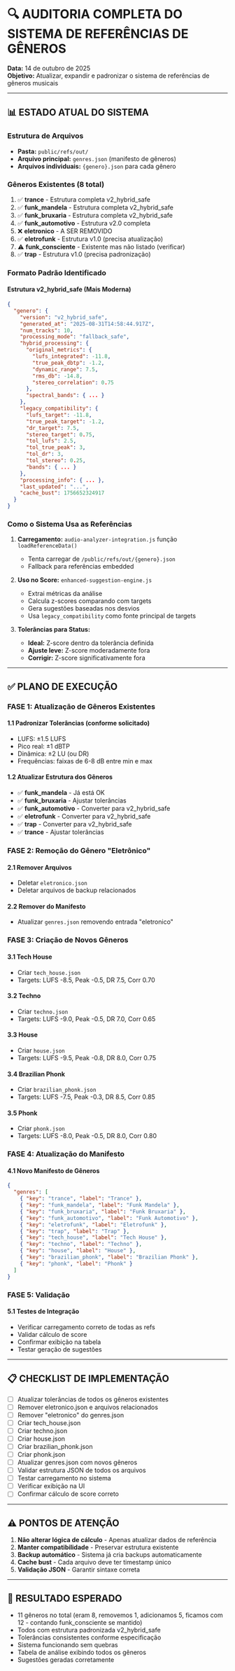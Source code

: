 # 🔍 AUDITORIA COMPLETA DO SISTEMA DE REFERÊNCIAS DE GÊNEROS

**Data:** 14 de outubro de 2025  
**Objetivo:** Atualizar, expandir e padronizar o sistema de referências de gêneros musicais

---

## 📊 ESTADO ATUAL DO SISTEMA

### Estrutura de Arquivos
- **Pasta:** `public/refs/out/`
- **Arquivo principal:** `genres.json` (manifesto de gêneros)
- **Arquivos individuais:** `{genero}.json` para cada gênero

### Gêneros Existentes (8 total)
1. ✅ **trance** - Estrutura completa v2_hybrid_safe
2. ✅ **funk_mandela** - Estrutura completa v2_hybrid_safe
3. ✅ **funk_bruxaria** - Estrutura completa v2_hybrid_safe
4. ✅ **funk_automotivo** - Estrutura v2.0 completa
5. ❌ **eletronico** - A SER REMOVIDO
6. ✅ **eletrofunk** - Estrutura v1.0 (precisa atualização)
7. ⚠️ **funk_consciente** - Existente mas não listado (verificar)
8. ✅ **trap** - Estrutura v1.0 (precisa padronização)

### Formato Padrão Identificado

#### Estrutura v2_hybrid_safe (Mais Moderna)
```json
{
  "genero": {
    "version": "v2_hybrid_safe",
    "generated_at": "2025-08-31T14:58:44.917Z",
    "num_tracks": 10,
    "processing_mode": "fallback_safe",
    "hybrid_processing": {
      "original_metrics": {
        "lufs_integrated": -11.8,
        "true_peak_dbtp": -1.2,
        "dynamic_range": 7.5,
        "rms_db": -14.8,
        "stereo_correlation": 0.75
      },
      "spectral_bands": { ... }
    },
    "legacy_compatibility": {
      "lufs_target": -11.8,
      "true_peak_target": -1.2,
      "dr_target": 7.5,
      "stereo_target": 0.75,
      "tol_lufs": 2.5,
      "tol_true_peak": 3,
      "tol_dr": 3,
      "tol_stereo": 0.25,
      "bands": { ... }
    },
    "processing_info": { ... },
    "last_updated": "...",
    "cache_bust": 1756652324917
  }
}
```

### Como o Sistema Usa as Referências

1. **Carregamento:** `audio-analyzer-integration.js` função `loadReferenceData()`
   - Tenta carregar de `/public/refs/out/{genero}.json`
   - Fallback para referências embedded
   
2. **Uso no Score:** `enhanced-suggestion-engine.js`
   - Extrai métricas da análise
   - Calcula z-scores comparando com targets
   - Gera sugestões baseadas nos desvios
   - Usa `legacy_compatibility` como fonte principal de targets

3. **Tolerâncias para Status:**
   - **Ideal:** Z-score dentro da tolerância definida
   - **Ajuste leve:** Z-score moderadamente fora
   - **Corrigir:** Z-score significativamente fora

---

## ✅ PLANO DE EXECUÇÃO

### FASE 1: Atualização de Gêneros Existentes

#### 1.1 Padronizar Tolerâncias (conforme solicitado)
- LUFS: ±1.5 LUFS
- Pico real: ±1 dBTP
- Dinâmica: ±2 LU (ou DR)
- Frequências: faixas de 6-8 dB entre min e max

#### 1.2 Atualizar Estrutura dos Gêneros
- ✅ **funk_mandela** - Já está OK
- ✅ **funk_bruxaria** - Ajustar tolerâncias
- ✅ **funk_automotivo** - Converter para v2_hybrid_safe
- ✅ **eletrofunk** - Converter para v2_hybrid_safe
- ✅ **trap** - Converter para v2_hybrid_safe
- ✅ **trance** - Ajustar tolerâncias

### FASE 2: Remoção do Gênero "Eletrônico"

#### 2.1 Remover Arquivos
- Deletar `eletronico.json`
- Deletar arquivos de backup relacionados

#### 2.2 Remover do Manifesto
- Atualizar `genres.json` removendo entrada "eletronico"

### FASE 3: Criação de Novos Gêneros

#### 3.1 Tech House
- Criar `tech_house.json`
- Targets: LUFS -8.5, Peak -0.5, DR 7.5, Corr 0.70

#### 3.2 Techno
- Criar `techno.json`
- Targets: LUFS -9.0, Peak -0.5, DR 7.0, Corr 0.65

#### 3.3 House
- Criar `house.json`
- Targets: LUFS -9.5, Peak -0.8, DR 8.0, Corr 0.75

#### 3.4 Brazilian Phonk
- Criar `brazilian_phonk.json`
- Targets: LUFS -7.5, Peak -0.3, DR 8.5, Corr 0.85

#### 3.5 Phonk
- Criar `phonk.json`
- Targets: LUFS -8.0, Peak -0.5, DR 8.0, Corr 0.80

### FASE 4: Atualização do Manifesto

#### 4.1 Novo Manifesto de Gêneros
```json
{
  "genres": [
    { "key": "trance", "label": "Trance" },
    { "key": "funk_mandela", "label": "Funk Mandela" },
    { "key": "funk_bruxaria", "label": "Funk Bruxaria" },
    { "key": "funk_automotivo", "label": "Funk Automotivo" },
    { "key": "eletrofunk", "label": "Eletrofunk" },
    { "key": "trap", "label": "Trap" },
    { "key": "tech_house", "label": "Tech House" },
    { "key": "techno", "label": "Techno" },
    { "key": "house", "label": "House" },
    { "key": "brazilian_phonk", "label": "Brazilian Phonk" },
    { "key": "phonk", "label": "Phonk" }
  ]
}
```

### FASE 5: Validação

#### 5.1 Testes de Integração
- Verificar carregamento correto de todas as refs
- Validar cálculo de score
- Confirmar exibição na tabela
- Testar geração de sugestões

---

## 📋 CHECKLIST DE IMPLEMENTAÇÃO

- [ ] Atualizar tolerâncias de todos os gêneros existentes
- [ ] Remover eletronico.json e arquivos relacionados
- [ ] Remover "eletronico" do genres.json
- [ ] Criar tech_house.json
- [ ] Criar techno.json
- [ ] Criar house.json
- [ ] Criar brazilian_phonk.json
- [ ] Criar phonk.json
- [ ] Atualizar genres.json com novos gêneros
- [ ] Validar estrutura JSON de todos os arquivos
- [ ] Testar carregamento no sistema
- [ ] Verificar exibição na UI
- [ ] Confirmar cálculo de score correto

---

## ⚠️ PONTOS DE ATENÇÃO

1. **Não alterar lógica de cálculo** - Apenas atualizar dados de referência
2. **Manter compatibilidade** - Preservar estrutura existente
3. **Backup automático** - Sistema já cria backups automaticamente
4. **Cache bust** - Cada arquivo deve ter timestamp único
5. **Validação JSON** - Garantir sintaxe correta

---

## 🎯 RESULTADO ESPERADO

- 11 gêneros no total (eram 8, removemos 1, adicionamos 5, ficamos com 12 - contando funk_consciente se mantido)
- Todos com estrutura padronizada v2_hybrid_safe
- Tolerâncias consistentes conforme especificação
- Sistema funcionando sem quebras
- Tabela de análise exibindo todos os gêneros
- Sugestões geradas corretamente
